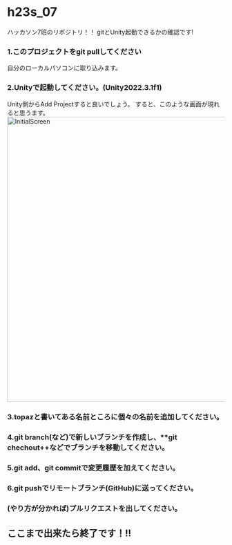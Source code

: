 # h23s_07

ハッカソン7班のリポジトリ！！
gitとUnity起動できるかの確認です!

### 1.このプロジェクトを**git pull**してください
自分のローカルパソコンに取り込みます。
### 2.Unityで起動してください。(Unity2022.3.1f1)
Unity側からAdd Projectすると良いでしょう。
すると、このような画面が現れると思うます。
<img width="660" alt="InitialScreen" src="https://github.com/traP-jp/h23s_07/assets/42463313/35e80739-d570-4047-9d54-00df19eee808">

### 3.topazと書いてある名前ところに個々の名前を追加してください。
### 4.**git branch**(など)で新しいブランチを作成し、**git chechout++などでブランチを移動してください。
### 5.**git add**、**git commit**で変更履歴を加えてください。
### 6.**git push**でリモートブランチ(GitHub)に送ってください。

### (やり方が分かれば)プルリクエストを出してください。

## ここまで出来たら終了です！!!
